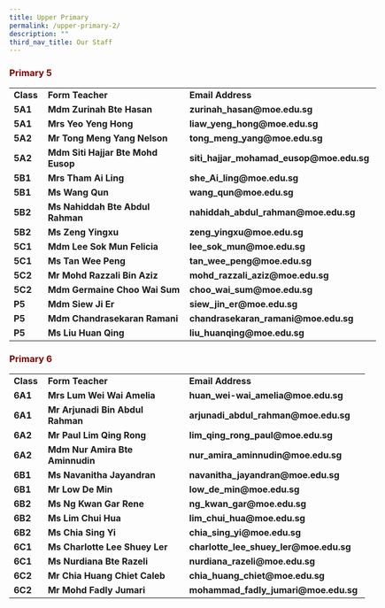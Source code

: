 ```yaml
---
title: Upper Primary
permalink: /upper-primary-2/
description: ""
third_nav_title: Our Staff
---
```

<h3><strong><span style="color: #800000;">Primary 5</span></strong></h3>
<table style="width: 663px;" width="693">
<tbody>
<tr>
<td style="width: 46.2031px;"><strong>Class</strong></td>
<td style="width: 264.578px;"><strong>Form Teacher</strong></td>
<td style="width: 330.219px;"><strong>Email Address</strong></td>
</tr>
<tr>
<td style="width: 46.2031px;"><strong><span style="font-style: inherit;">5A1</span></strong></td>
<td style="width: 264.578px;"><strong><span style="font-style: inherit;">Mdm Zurinah Bte Hasan</span></strong></td>
<td style="width: 330.219px;"><strong><span style="font-style: inherit;">zurinah_hasan@moe.edu.sg</span></strong></td>
</tr>
<tr>
<td style="width: 46.2031px;"><strong><span style="font-style: inherit;">5A1</span></strong></td>
<td style="width: 264.578px;"><strong><span style="font-style: inherit;">Mrs Yeo Yeng Hong</span></strong></td>
<td style="width: 330.219px;"><strong><span style="font-style: inherit;">liaw_yeng_hong@moe.edu.sg</span></strong></td>
</tr>
<tr>
<td style="width: 46.2031px;"><strong><span style="font-style: inherit;">5A2</span></strong></td>
<td style="width: 264.578px;"><strong><span style="font-style: inherit;">Mr Tong Meng Yang Nelson</span></strong></td>
<td style="width: 330.219px;"><strong><span style="font-style: inherit;">tong_meng_yang@moe.edu.sg</span></strong></td>
</tr>
<tr>
<td style="width: 46.2031px;"><strong><span style="font-style: inherit;">5A2</span></strong></td>
<td style="width: 264.578px;"><strong><span style="font-style: inherit;">Mdm Siti Hajjar Bte Mohd Eusop</span></strong></td>
<td style="width: 330.219px;"><strong><span style="font-style: inherit;">siti_hajjar_mohamad_eusop@moe.edu.sg</span></strong></td>
</tr>
<tr>
<td style="width: 46.2031px;"><strong><span style="font-style: inherit;">5B1</span></strong></td>
<td style="width: 264.578px;"><strong><span style="font-style: inherit;">Mrs Tham Ai Ling</span></strong></td>
<td style="width: 330.219px;"><strong><span style="font-style: inherit;">she_Ai_ling@moe.edu.sg</span></strong></td>
</tr>
<tr>
<td style="width: 46.2031px;"><strong><span style="font-style: inherit;">5B1</span></strong></td>
<td style="width: 264.578px;"><strong><span style="font-style: inherit;">Ms Wang Qun</span></strong></td>
<td style="width: 330.219px;"><strong><span style="font-style: inherit;">wang_qun@moe.edu.sg</span></strong></td>
</tr>
<tr>
<td style="width: 46.2031px;"><strong><span style="font-style: inherit;">5B2</span></strong></td>
<td style="width: 264.578px;"><strong><span style="font-style: inherit;">Ms Nahiddah Bte Abdul Rahman</span></strong></td>
<td style="width: 330.219px;"><strong><span style="font-style: inherit;">nahiddah_abdul_rahman@moe.edu.sg</span></strong></td>
</tr>
<tr>
<td style="width: 46.2031px;"><strong><span style="font-style: inherit;">5B2</span></strong></td>
<td style="width: 264.578px;"><strong><span style="font-style: inherit;">Ms Zeng Yingxu</span></strong></td>
<td style="width: 330.219px;"><strong><span style="font-style: inherit;">zeng_yingxu@moe.edu.sg</span></strong></td>
</tr>
<tr>
<td style="width: 46.2031px;"><strong><span style="font-style: inherit;">5C1</span></strong></td>
<td style="width: 264.578px;"><strong><span style="font-style: inherit;">Mdm Lee Sok Mun Felicia</span></strong></td>
<td style="width: 330.219px;"><strong><span style="font-style: inherit;">lee_sok_mun@moe.edu.sg</span></strong></td>
</tr>
<tr>
<td style="width: 46.2031px;"><strong><span style="font-style: inherit;">5C1</span></strong></td>
<td style="width: 264.578px;"><strong><span style="font-style: inherit;">Ms Tan Wee Peng</span></strong></td>
<td style="width: 330.219px;"><strong><span style="font-style: inherit;">tan_wee_peng@moe.edu.sg</span></strong></td>
</tr>
<tr>
<td style="width: 46.2031px;"><strong><span style="font-style: inherit;">5C2</span></strong></td>
<td style="width: 264.578px;"><strong><span style="font-style: inherit;">Mr Mohd Razzali Bin Aziz</span></strong></td>
<td style="width: 330.219px;"><strong><span style="font-style: inherit;">mohd_razzali_aziz@moe.edu.sg</span></strong></td>
</tr>
<tr>
<td style="width: 46.2031px;"><strong><span style="font-style: inherit;">5C2</span></strong></td>
<td style="width: 264.578px;"><strong><span style="font-style: inherit;">Mdm Germaine Choo Wai Sum</span></strong></td>
<td style="width: 330.219px;"><strong><span style="font-style: inherit;">choo_wai_sum@moe.edu.sg</span></strong></td>
</tr>
<tr>
<td style="width: 46.2031px;"><strong><span style="font-style: inherit;">P5</span></strong></td>
<td style="width: 264.578px;"><strong><span style="font-style: inherit;">Mdm Siew Ji Er</span></strong></td>
<td style="width: 330.219px;"><strong><span style="font-style: inherit;">siew_jin_er@moe.edu.sg</span></strong></td>
</tr>
<tr>
<td style="width: 46.2031px;"><strong><span style="font-style: inherit;">P5</span></strong></td>
<td style="width: 264.578px;"><strong><span style="font-style: inherit;">Mdm Chandrasekaran Ramani</span></strong></td>
<td style="width: 330.219px;"><strong><span style="font-style: inherit;">chandrasekaran_ramani@moe.edu.sg</span></strong></td>
</tr>
<tr>
<td style="width: 46.2031px;"><strong><span style="font-style: inherit;">P5</span></strong></td>
<td style="width: 264.578px;"><strong><span style="font-style: inherit;">Ms Liu Huan Qing</span></strong></td>
<td style="width: 330.219px;"><strong><span style="font-style: inherit;">liu_huanqing@moe.edu.sg</span></strong></td>
</tr>
</tbody>
</table>
<h3><strong><span style="color: #800000;">Primary 6</span></strong></h3>
<table style="width: 643px;" width="693">
<tbody>
<tr>
<td style="width: 46.0781px;"><strong>Class</strong></td>
<td style="width: 264.422px;"><strong>Form Teacher</strong></td>
<td style="width: 310.5px;"><strong>Email Address</strong></td>
</tr>
<tr>
<td style="width: 46.0781px;"><strong>6A1</strong></td>
<td style="width: 264.422px;"><strong>Mrs Lum Wei Wai Amelia</strong></td>
<td style="width: 310.5px;"><strong>huan_wei-wai_amelia@moe.edu.sg</strong></td>
</tr>
<tr>
<td style="width: 46.0781px;"><strong>6A1</strong></td>
<td style="width: 264.422px;"><strong>Mr Arjunadi Bin Abdul Rahman</strong></td>
<td style="width: 310.5px;"><strong>arjunadi_abdul_rahman@moe.edu.sg</strong></td>
</tr>
<tr>
<td style="width: 46.0781px;"><strong>6A2</strong></td>
<td style="width: 264.422px;"><strong>Mr Paul Lim Qing Rong</strong></td>
<td style="width: 310.5px;"><strong>lim_qing_rong_paul@moe.edu.sg</strong></td>
</tr>
<tr>
<td style="width: 46.0781px;"><strong>6A2</strong></td>
<td style="width: 264.422px;"><strong>Mdm Nur Amira Bte Aminnudin</strong></td>
<td style="width: 310.5px;"><strong>nur_amira_aminnudin@moe.edu.sg</strong></td>
</tr>
<tr>
<td style="width: 46.0781px;"><strong>6B1</strong></td>
<td style="width: 264.422px;"><strong>Ms Navanitha Jayandran</strong></td>
<td style="width: 310.5px;"><strong>navanitha_jayandran@moe.edu.sg</strong></td>
</tr>
<tr>
<td style="width: 46.0781px;"><strong>6B1</strong></td>
<td style="width: 264.422px;"><strong>Mr Low De Min</strong></td>
<td style="width: 310.5px;"><strong>low_de_min@moe.edu.sg</strong></td>
</tr>
<tr>
<td style="width: 46.0781px;"><strong>6B2</strong></td>
<td style="width: 264.422px;"><strong>Ms Ng Kwan Gar Rene</strong></td>
<td style="width: 310.5px;"><strong>ng_kwan_gar@moe.edu.sg</strong></td>
</tr>
<tr>
<td style="width: 46.0781px;"><strong>6B2</strong></td>
<td style="width: 264.422px;"><strong>Ms Lim Chui Hua</strong></td>
<td style="width: 310.5px;"><strong>lim_chui_hua@moe.edu.sg</strong></td>
</tr>
<tr>
<td style="width: 46.0781px;"><strong>6B2</strong></td>
<td style="width: 264.422px;"><strong>Ms Chia Sing Yi</strong></td>
<td style="width: 310.5px;"><strong>chia_sing_yi@moe.edu.sg</strong></td>
</tr>
<tr>
<td style="width: 46.0781px;"><strong>6C1</strong></td>
<td style="width: 264.422px;"><strong>Ms Charlotte Lee Shuey Ler</strong></td>
<td style="width: 310.5px;"><strong>charlotte_lee_shuey_ler@moe.edu.sg</strong></td>
</tr>
<tr>
<td style="width: 46.0781px;"><strong>6C1</strong></td>
<td style="width: 264.422px;"><strong>Ms Nurdiana Bte Razeli</strong></td>
<td style="width: 310.5px;"><strong>nurdiana_razeli@moe.edu.sg</strong></td>
</tr>
<tr>
<td style="width: 46.0781px;"><strong>6C2</strong></td>
<td style="width: 264.422px;"><strong>Mr Chia Huang Chiet Caleb</strong></td>
<td style="width: 310.5px;"><strong>chia_huang_chiet@moe.edu.sg</strong></td>
</tr>
<tr>
<td style="width: 46.0781px;"><strong>6C2</strong></td>
<td style="width: 264.422px;"><strong>Mr Mohd Fadly Jumari</strong></td>
<td style="width: 310.5px;"><strong>mohammad_fadly_jumari@moe.edu.sg</strong></td>
</tr>
</tbody>
</table>